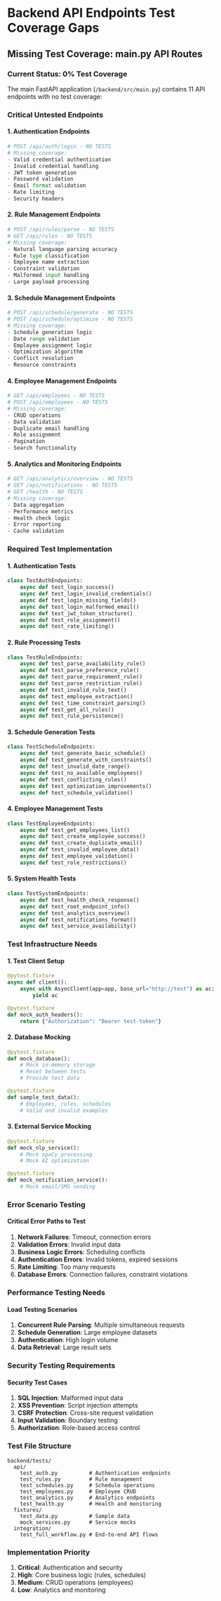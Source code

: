 # Backend API Endpoints Test Coverage Gaps

## Missing Test Coverage: main.py API Routes

### Current Status: 0% Test Coverage

The main FastAPI application (`/backend/src/main.py`) contains 11 API endpoints with no test coverage:

### Critical Untested Endpoints

#### 1. Authentication Endpoints
```python
# POST /api/auth/login - NO TESTS
# Missing coverage:
- Valid credential authentication
- Invalid credential handling
- JWT token generation
- Password validation
- Email format validation
- Rate limiting
- Security headers
```

#### 2. Rule Management Endpoints
```python
# POST /api/rules/parse - NO TESTS
# GET /api/rules - NO TESTS
# Missing coverage:
- Natural language parsing accuracy
- Rule type classification
- Employee name extraction
- Constraint validation
- Malformed input handling
- Large payload processing
```

#### 3. Schedule Management Endpoints
```python
# POST /api/schedule/generate - NO TESTS
# POST /api/schedule/optimize - NO TESTS
# Missing coverage:
- Schedule generation logic
- Date range validation
- Employee assignment logic
- Optimization algorithm
- Conflict resolution
- Resource constraints
```

#### 4. Employee Management Endpoints
```python
# GET /api/employees - NO TESTS
# POST /api/employees - NO TESTS
# Missing coverage:
- CRUD operations
- Data validation
- Duplicate email handling
- Role assignment
- Pagination
- Search functionality
```

#### 5. Analytics and Monitoring Endpoints
```python
# GET /api/analytics/overview - NO TESTS
# GET /api/notifications - NO TESTS
# GET /health - NO TESTS
# Missing coverage:
- Data aggregation
- Performance metrics
- Health check logic
- Error reporting
- Cache validation
```

### Required Test Implementation

#### 1. Authentication Tests
```python
class TestAuthEndpoints:
    async def test_login_success()
    async def test_login_invalid_credentials()
    async def test_login_missing_fields()
    async def test_login_malformed_email()
    async def test_jwt_token_structure()
    async def test_role_assignment()
    async def test_rate_limiting()
```

#### 2. Rule Processing Tests
```python
class TestRuleEndpoints:
    async def test_parse_availability_rule()
    async def test_parse_preference_rule()
    async def test_parse_requirement_rule()
    async def test_parse_restriction_rule()
    async def test_invalid_rule_text()
    async def test_employee_extraction()
    async def test_time_constraint_parsing()
    async def test_get_all_rules()
    async def test_rule_persistence()
```

#### 3. Schedule Generation Tests
```python
class TestScheduleEndpoints:
    async def test_generate_basic_schedule()
    async def test_generate_with_constraints()
    async def test_invalid_date_range()
    async def test_no_available_employees()
    async def test_conflicting_rules()
    async def test_optimization_improvements()
    async def test_schedule_validation()
```

#### 4. Employee Management Tests
```python
class TestEmployeeEndpoints:
    async def test_get_employees_list()
    async def test_create_employee_success()
    async def test_create_duplicate_email()
    async def test_invalid_employee_data()
    async def test_employee_validation()
    async def test_role_restrictions()
```

#### 5. System Health Tests
```python
class TestSystemEndpoints:
    async def test_health_check_response()
    async def test_root_endpoint_info()
    async def test_analytics_overview()
    async def test_notifications_format()
    async def test_service_availability()
```

### Test Infrastructure Needs

#### 1. Test Client Setup
```python
@pytest.fixture
async def client():
    async with AsyncClient(app=app, base_url="http://test") as ac:
        yield ac

@pytest.fixture
def mock_auth_headers():
    return {"Authorization": "Bearer test-token"}
```

#### 2. Database Mocking
```python
@pytest.fixture
def mock_database():
    # Mock in-memory storage
    # Reset between tests
    # Provide test data

@pytest.fixture
def sample_test_data():
    # Employees, rules, schedules
    # Valid and invalid examples
```

#### 3. External Service Mocking
```python
@pytest.fixture
def mock_nlp_service():
    # Mock spaCy processing
    # Mock AI optimization

@pytest.fixture
def mock_notification_service():
    # Mock email/SMS sending
```

### Error Scenario Testing

#### Critical Error Paths to Test
1. **Network Failures**: Timeout, connection errors
2. **Validation Errors**: Invalid input data
3. **Business Logic Errors**: Scheduling conflicts
4. **Authentication Errors**: Invalid tokens, expired sessions
5. **Rate Limiting**: Too many requests
6. **Database Errors**: Connection failures, constraint violations

### Performance Testing Needs

#### Load Testing Scenarios
1. **Concurrent Rule Parsing**: Multiple simultaneous requests
2. **Schedule Generation**: Large employee datasets
3. **Authentication**: High login volume
4. **Data Retrieval**: Large result sets

### Security Testing Requirements

#### Security Test Cases
1. **SQL Injection**: Malformed input data
2. **XSS Prevention**: Script injection attempts
3. **CSRF Protection**: Cross-site request validation
4. **Input Validation**: Boundary testing
5. **Authorization**: Role-based access control

### Test File Structure
```
backend/tests/
  api/
    test_auth.py          # Authentication endpoints
    test_rules.py         # Rule management
    test_schedules.py     # Schedule operations
    test_employees.py     # Employee CRUD
    test_analytics.py     # Analytics endpoints
    test_health.py        # Health and monitoring
  fixtures/
    test_data.py          # Sample data
    mock_services.py      # Service mocks
  integration/
    test_full_workflow.py # End-to-end API flows
```

### Implementation Priority
1. **Critical**: Authentication and security
2. **High**: Core business logic (rules, schedules)
3. **Medium**: CRUD operations (employees)
4. **Low**: Analytics and monitoring